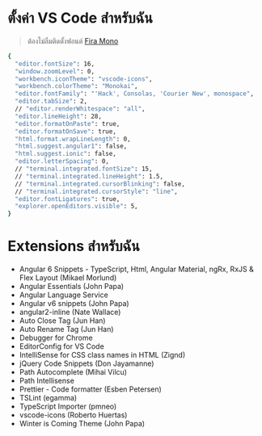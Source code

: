 # ตั้งค่า VS Code สำหรับฉัน
> ต้องไม่ลืมติดตั้งฟอนต์ [Fira Mono](https://fonts.google.com/specimen/Fira+Mono) 
```sh
{
  "editor.fontSize": 16,
  "window.zoomLevel": 0,
  "workbench.iconTheme": "vscode-icons",
  "workbench.colorTheme": "Monokai",
  "editor.fontFamily": "'Hack', Consolas, 'Courier New', monospace",
  "editor.tabSize": 2,
  // "editor.renderWhitespace": "all",
  "editor.lineHeight": 28,
  "editor.formatOnPaste": true,
  "editor.formatOnSave": true,
  "html.format.wrapLineLength": 0,
  "html.suggest.angular1": false,
  "html.suggest.ionic": false,
  "editor.letterSpacing": 0,
  // "terminal.integrated.fontSize": 15,
  // "terminal.integrated.lineHeight": 1.5,
  // "terminal.integrated.cursorBlinking": false,
  // "terminal.integrated.cursorStyle": "line",
  "editor.fontLigatures": true,
  "explorer.openEditors.visible": 5,
}
```
# Extensions สำหรับฉัน
- Angular 6 Snippets - TypeScript, Html, Angular Material, ngRx, RxJS & Flex Layout (Mikael Morlund)
- Angular Essentials (John Papa)
- Angular Language Service
- Angular v6 snippets (John Papa)
- angular2-inline (Nate Wallace)
- Auto Close Tag (Jun Han)
- Auto Rename Tag (Jun Han)
- Debugger for Chrome
- EditorConfig for VS Code
- IntelliSense for CSS class names in HTML (Zignd)
- jQuery Code Snippets (Don Jayamanne)
- Path Autocomplete (Mihai Vilcu)
- Path Intellisense
- Prettier - Code formatter (Esben Petersen)
- TSLint (egamma)
- TypeScript Importer (pmneo)
- vscode-icons (Roberto Huertas)
- Winter is Coming Theme (John Papa)
